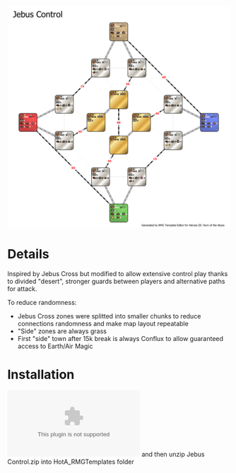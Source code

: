 ![Jebus Control template](https://github.com/oz4ru/jebus-control/blob/main/Jebus%20Control.png)
# Details
Inspired by Jebus Cross but modified to allow extensive control play thanks to divided "desert", stronger guards between players and alternative paths for attack.

To reduce randomness:
* Jebus Cross zones were splitted  into smaller chunks to reduce connections randomness and make map layout repeatable
* "Side" zones are always grass
* First "side" town after 15k break is always Conflux to allow guaranteed access to Earth/Air Magic
# Installation
![Download](https://github.com/oz4ru/jebus-control/raw/main/Jebus%20Control.zip) and then unzip Jebus Control.zip into HotA_RMGTemplates folder
